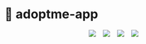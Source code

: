 # 📌 adoptme-app

<p align="center">
  <img src="https://img.shields.io/static/v1?label=code&message=react-native&color=blueviolet&style=plastic&logo=react"/>&nbsp;&nbsp;&nbsp
  <img src="https://img.shields.io/static/v1?label=code&message=typescript&color=007ACC&style=plastic&logo=typescript"/>&nbsp;&nbsp;&nbsp
  <img src="https://img.shields.io/static/v1?label=code&message=node.js&color=339933&style=plastic&logo=node.js"/>&nbsp;&nbsp;&nbsp
  <img src="https://img.shields.io/static/v1?label=tools&message=postgresSQL&color=336791&style=plastic&logo=postgresql"/>&nbsp;&nbsp;&nbsp

</p>
